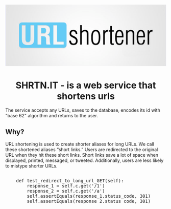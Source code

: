<p align="center"><img src="images/img2.png" width=900px></p>
<h1 align="center">SHRTN.IT - is a web service that shortens urls</h1>
<p>The service accepts any URLs, saves to the database, encodes its id with "base 62" algorithm and returns to the user.</p>
<h2>Why?</h2>
<p>URL shortening is used to create shorter aliases for long URLs. We call these shortened aliases “short links.” Users are redirected to the original URL when they hit these short links. Short links save a lot of space when displayed, printed, messaged, or tweeted. Additionally, users are less likely to mistype shorter URLs.</p>
<h2></h2>
<pre>
    def test_redirect_to_long_url_GET(self):
        response_1 = self.c.get('/1')
        response_2 = self.c.get('/a')
        self.assertEquals(response_1.status_code, 301)
        self.assertEquals(response_2.status_code, 301)
</pre>
